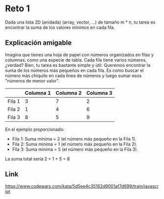 # Reto 1

Dada una lista 2D (anidada) (array, vector, ...) de tamaño m * n, tu tarea es encontrar la suma de los valores mínimos en cada fila.

## Explicación amigable

Imagina que tienes una hoja de papel con números organizados en filas y columnas, como una especie de tabla. Cada fila tiene varios números, ¿verdad? Bien, tu tarea es bastante simple y útil. Queremos encontrar la suma de los números más pequeños en cada fila. Es como buscar el número más chiquito en cada línea de números y luego sumar esos "números de menor valor".

|   | Columna 1 | Columna 2 | Columna 3 |
|---|-----------|-----------|-----------|
| Fila 1 | 3 | 7 | 2 |
| Fila 2 | 1 | 4 | 6 |
| Fila 3 | 8 | 5 | 9 |

En el ejemplo proporcionado:

- Fila 1: Suma mínima = 2 (el número más pequeño en la Fila 1).
- Fila 2: Suma mínima = 1 (el número más pequeño en la Fila 2).
- Fila 3: Suma mínima = 5 (el número más pequeño en la Fila 3).

La suma total sería 2 + 1 + 5 = 8

## Link

https://www.codewars.com/kata/5d5ee4c35162d9001af7d699/train/javascript